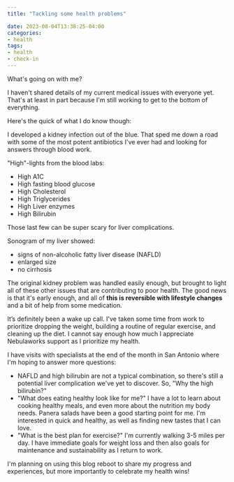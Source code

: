 ```yaml
---
title: "Tackling some health problems"

date: 2023-08-04T13:38:25-04:00
categories:
- health
tags:
- health
- check-in
---
```



What's going on with me?

I haven't shared details of my current medical issues with everyone yet.  That's at least in part because I'm still working to get to the bottom of everything.

Here's the quick of what I do know though:

I developed a kidney infection out of the blue.  That sped me down a road with some of the most potent antibiotics I've ever had and looking for answers through blood work.

"High"-lights from the blood labs:
- High A1C
- High fasting blood glucose
- High Cholesterol
- High Triglycerides
- High Liver enzymes
- High Bilirubin

Those last few can be super scary for liver complications.

Sonogram of my liver showed:
- signs of non-alcoholic fatty liver disease (NAFLD)
- enlarged size
- no cirrhosis

The original kidney problem was handled easily enough, but brought to light all of these other issues that are contributing to poor health.  The good news is that it's early enough, and all of **this is reversible with lifestyle changes** and a bit of help from some medication.

It’s definitely been a wake up call.  I've taken some time from work to prioritize dropping the weight, building a routine of regular exercise, and cleaning up the diet.  I cannot say enough how much I appreciate Nebulaworks support as I prioritize my health.

I have visits with specialists at the end of the month in San Antonio where I'm hoping to answer more questions:

- NAFLD and high bilirubin are not a typical combination, so there's still a potential liver complication we've yet to discover.  So, "Why the high bilirubin?"
- "What does eating healthy look like for me?"  I have a lot to learn about cooking healthy meals, and even more about the nutrition my body needs.  Panera salads have been a good starting point for me.  I'm interested in quick and healthy, as well as finding new tastes that I can love.
- "What is the best plan for exercise?"  I'm currently walking 3-5 miles per day.  I have immediate goals for weight loss and then also goals for maintenance and sustainability as I return to work.

I'm planning on using this blog reboot to share my progress and experiences, but  more importantly to celebrate my health wins!
